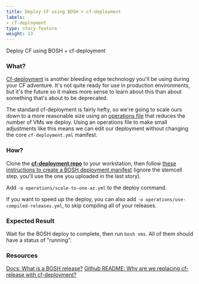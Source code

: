 ```yaml
---
title: Deploy CF using BOSH + cf-deployment
labels:
- cf-deployment
type: story-feature
weight: 13
---
```


Deploy CF using BOSH + cf-deployment
### What?
[Cf-deployment](https://github.com/cloudfoundry/cf-deployment/blob/master/README.md#purpose) is another bleeding edge technology you'll be using during your CF adventure. It's not quite ready for use in production environments, but it's the future so it makes more sense to learn about this than about something that's about to be deprecated.

The standard cf-deployment is fairly hefty, so we're going to scale ours down to a more reasonable size using an [operations file](https://bosh.io/docs/cli-ops-files.html) that reduces the number of VMs we deploy. Using an operations file to make small adjustments like this means we can edit our deployment without changing the core `cf-deployment.yml` manifest.

### How?
Clone the **[cf-deployment repo](https://github.com/cloudfoundry/cf-deployment)** to your workstation, then follow [these instructions to create a BOSH deployment manifest](https://github.com/cloudfoundry/cf-deployment/blob/master/deployment-guide.md#deploy-cf) (ignore the stemcell step, you'll use the one you uploaded in the last story).

Add `-o operations/scale-to-one-az.yml` to the deploy command.

If you want to speed up the deploy, you can also add `-o operations/use-compiled-releases.yml`, to skip compiling all of your releases.

### Expected Result
Wait for the BOSH deploy to complete, then run `bosh vms`. All of them should have a status of "running".

### Resources
[Docs: What is a BOSH release?](https://bosh.io/docs/release.html)
[Github README: Why are we replacing cf-release with cf-deployment?](https://github.com/cloudfoundry/cf-deployment/blob/master/README.md#purpose)